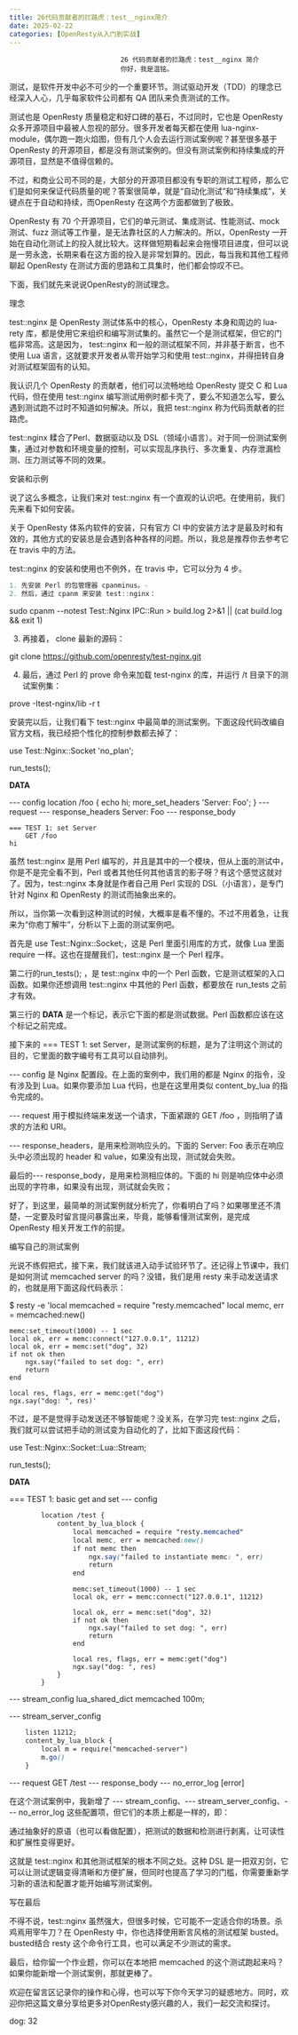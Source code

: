 ```yaml
---
title: 26代码贡献者的拦路虎：test__nginx简介
date: 2025-02-22
categories: [OpenResty从入门到实战]
---
```

```text
                            26 代码贡献者的拦路虎：test__nginx 简介
                            你好，我是温铭。
```

测试，是软件开发中必不可少的一个重要环节。测试驱动开发（TDD）的理念已经深入人心，几乎每家软件公司都有 QA 团队来负责测试的工作。

测试也是 OpenResty 质量稳定和好口碑的基石，不过同时，它也是 OpenResty 众多开源项目中最被人忽视的部分。很多开发者每天都在使用 lua-nginx-module，偶尔跑一跑火焰图，但有几个人会去运行测试案例呢？甚至很多基于 OpenResty 的开源项目，都是没有测试案例的。但没有测试案例和持续集成的开源项目，显然是不值得信赖的。

不过，和商业公司不同的是，大部分的开源项目都没有专职的测试工程师，那么它们是如何来保证代码质量的呢？答案很简单，就是“自动化测试”和“持续集成”，关键点在于自动和持续，而OpenResty 在这两个方面都做到了极致。

OpenResty 有 70 个开源项目，它们的单元测试、集成测试、性能测试、mock 测试、fuzz 测试等工作量，是无法靠社区的人力解决的。所以，OpenResty 一开始在自动化测试上的投入就比较大。这样做短期看起来会拖慢项目进度，但可以说是一劳永逸，长期来看在这方面的投入是非常划算的。因此，每当我和其他工程师聊起 OpenResty 在测试方面的思路和工具集时，他们都会惊叹不已。

下面，我们就先来说说OpenResty的测试理念。

理念

test::nginx 是 OpenResty 测试体系中的核心，OpenResty 本身和周边的 lua-rety 库，都是使用它来组织和编写测试集的。虽然它一个是测试框架，但它的门槛非常高。这是因为， test::nginx 和一般的测试框架不同，并非基于断言，也不使用 Lua 语言，这就要求开发者从零开始学习和使用 test::nginx，并得扭转自身对测试框架固有的认知。

我认识几个 OpenResty 的贡献者，他们可以流畅地给 OpenResty 提交 C 和 Lua 代码，但在使用 test::nginx 编写测试用例时都卡壳了，要么不知道怎么写，要么遇到测试跑不过时不知道如何解决。所以，我把 test::nginx 称为代码贡献者的拦路虎。

test::nginx 糅合了Perl、数据驱动以及 DSL（领域小语言）。对于同一份测试案例集，通过对参数和环境变量的控制，可以实现乱序执行、多次重复、内存泄漏检测、压力测试等不同的效果。

安装和示例

说了这么多概念，让我们来对 test::nginx 有一个直观的认识吧。在使用前，我们先来看下如何安装。

关于 OpenResty 体系内软件的安装，只有官方 CI 中的安装方法才是最及时和有效的，其他方式的安装总是会遇到各种各样的问题。所以，我总是推荐你去参考它在 travis 中的方法。

test::nginx 的安装和使用也不例外，在 travis 中，它可以分为 4 步。

```cpp
1. 先安装 Perl 的包管理器 cpanminus。-
2. 然后，通过 cpanm 来安装 test::nginx：
```

sudo cpanm --notest Test::Nginx IPC::Run > build.log 2>&1 || (cat build.log && exit 1)


3. 再接着， clone 最新的源码：

git clone https://github.com/openresty/test-nginx.git


4. 最后，通过 Perl 的 prove 命令来加载 test-nginx 的库，并运行 /t 目录下的测试案例集：

prove -Itest-nginx/lib -r t


安装完以后，让我们看下 test::nginx 中最简单的测试案例。下面这段代码改编自官方文档，我已经把个性化的控制参数都去掉了：

use Test::Nginx::Socket 'no_plan';


run_tests();

__DATA__

--- config
    location /foo {
        echo hi;
        more_set_headers 'Server: Foo';
    }
--- request
--- response_headers
Server: Foo
--- response_body
```text
=== TEST 1: set Server
    GET /foo
hi
```


虽然 test::nginx 是用 Perl 编写的，并且是其中的一个模块，但从上面的测试中，你是不是完全看不到，Perl 或者其他任何其他语言的影子呀？有这个感觉这就对了。因为，test::nginx 本身就是作者自己用 Perl 实现的 DSL（小语言），是专门针对 Nginx 和 OpenResty 的测试而抽象出来的。

所以，当你第一次看到这种测试的时候，大概率是看不懂的。不过不用着急，让我来为“你庖丁解牛”，分析以下上面的测试案例吧。

首先是 use Test::Nginx::Socket;，这是 Perl 里面引用库的方式，就像 Lua 里面 require 一样。这也在提醒我们，test::nginx 是一个 Perl 程序。

第二行的run_tests(); ，是 test::nginx 中的一个 Perl 函数，它是测试框架的入口函数。如果你还想调用 test::nginx 中其他的 Perl 函数，都要放在 run_tests 之前才有效。

第三行的 __DATA__ 是一个标记，表示它下面的都是测试数据。Perl 函数都应该在这个标记之前完成。

接下来的 === TEST 1: set Server，是测试案例的标题，是为了注明这个测试的目的，它里面的数字编号有工具可以自动排列。

--- config 是 Nginx 配置段。在上面的案例中，我们用的都是 Nginx 的指令，没有涉及到 Lua。如果你要添加 Lua 代码，也是在这里用类似 content_by_lua 的指令完成的。

--- request 用于模拟终端来发送一个请求，下面紧跟的 GET /foo ，则指明了请求的方法和 URI。

--- response_headers，是用来检测响应头的。下面的 Server: Foo 表示在响应头中必须出现的 header 和 value，如果没有出现，测试就会失败。

最后的--- response_body，是用来检测相应体的。下面的 hi 则是响应体中必须出现的字符串，如果没有出现，测试就会失败；

好了，到这里，最简单的测试案例就分析完了，你看明白了吗？如果哪里还不清楚，一定要及时留言提问暴露出来，毕竟，能够看懂测试案例，是完成 OpenResty 相关开发工作的前提。

编写自己的测试案例

光说不练假把式，接下来，我们就该进入动手试验环节了。还记得上节课中，我们是如何测试 memcached server 的吗？没错，我们是用 resty 来手动发送请求的，也就是用下面这段代码表示：

$ resty -e 'local memcached = require "resty.memcached"
    local memc, err = memcached:new()

    memc:set_timeout(1000) -- 1 sec
    local ok, err = memc:connect("127.0.0.1", 11212)
    local ok, err = memc:set("dog", 32)
    if not ok then
        ngx.say("failed to set dog: ", err)
        return
    end

    local res, flags, err = memc:get("dog")
    ngx.say("dog: ", res)'


不过，是不是觉得手动发送还不够智能呢？没关系，在学习完 test::nginx 之后，我们就可以尝试把手动的测试变为自动化的了，比如下面这段代码：

use Test::Nginx::Socket::Lua::Stream;

run_tests();

__DATA__

=== TEST 1: basic get and set
--- config
```css
        location /test {
            content_by_lua_block {
                local memcached = require "resty.memcached"
                local memc, err = memcached:new()
                if not memc then
                    ngx.say("failed to instantiate memc: ", err)
                    return
                end
```

```text
                memc:set_timeout(1000) -- 1 sec
                local ok, err = memc:connect("127.0.0.1", 11212)
```

```text
                local ok, err = memc:set("dog", 32)
                if not ok then
                    ngx.say("failed to set dog: ", err)
                    return
                end
```

```text
                local res, flags, err = memc:get("dog")
                ngx.say("dog: ", res)
            }
        }
```

--- stream_config
    lua_shared_dict memcached 100m;

--- stream_server_config
```css
    listen 11212;
    content_by_lua_block {
        local m = require("memcached-server")
        m.go()
    }
```

--- request
GET /test
--- response_body
--- no_error_log
[error]


在这个测试案例中，我新增了 --- stream_config、--- stream_server_config、--- no_error_log 这些配置项，但它们的本质上都是一样的，即：

通过抽象好的原语（也可以看做配置），把测试的数据和检测进行剥离，让可读性和扩展性变得更好。

这就是 test::nginx 和其他测试框架的根本不同之处。这种 DSL 是一把双刃剑，它可以让测试逻辑变得清晰和方便扩展，但同时也提高了学习的门槛，你需要重新学习新的语法和配置才能开始编写测试案例。

写在最后

不得不说，test::nginx 虽然强大，但很多时候，它可能不一定适合你的场景。杀鸡焉用宰牛刀？在 OpenResty 中，你也选择使用断言风格的测试框架 busted。busted结合 resty 这个命令行工具，也可以满足不少测试的需求。

最后，给你留一个作业题，你可以在本地把 memcached 的这个测试跑起来吗？如果你能新增一个测试案例，那就更棒了。

欢迎在留言区记录你的操作和心得，也可以写下你今天学习的疑惑地方。同时，欢迎你把这篇文章分享给更多对OpenResty感兴趣的人，我们一起交流和探讨。

                        
                        
                            
dog: 32